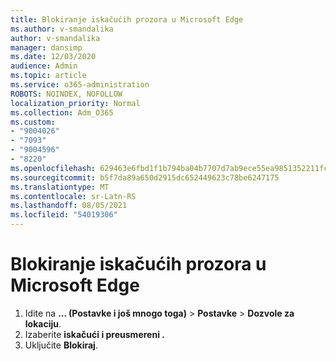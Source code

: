 ```yaml
---
title: Blokiranje iskačućih prozora u Microsoft Edge
ms.author: v-smandalika
author: v-smandalika
manager: dansimp
ms.date: 12/03/2020
audience: Admin
ms.topic: article
ms.service: o365-administration
ROBOTS: NOINDEX, NOFOLLOW
localization_priority: Normal
ms.collection: Adm_O365
ms.custom:
- "9004026"
- "7093"
- "9004596"
- "8220"
ms.openlocfilehash: 629463e6fbd1f1b794ba04b7707d7ab9ece55ea9851352211fcaeed41ea9279d
ms.sourcegitcommit: b5f7da89a650d2915dc652449623c78be6247175
ms.translationtype: MT
ms.contentlocale: sr-Latn-RS
ms.lasthandoff: 08/05/2021
ms.locfileid: "54019306"
---
```

# <a name="block-pop-up-windows-in-microsoft-edge"></a>Blokiranje iskačućih prozora u Microsoft Edge

1. Idite na **... (Postavke i još mnogo toga)**  >  **Postavke**  >  **Dozvole za lokaciju**.
2. Izaberite **iskačući i preusmereni .**
3. Uključite **Blokiraj**.